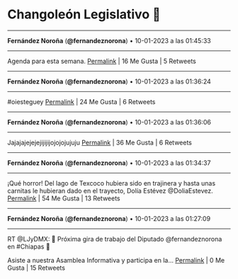 # Changoleón Legislativo 🙈
*****
**Fernández Noroña** (**@fernandeznorona**) • 10-01-2023 a las 01:45:33
*****
Agenda para esta semana.
[Permalink](https://twitter.com/fernandeznorona/status/1612747463755972610) | 16 Me Gusta | 5 Retweets
*****
**Fernández Noroña** (**@fernandeznorona**) • 10-01-2023 a las 01:36:24
*****
\#oiesteguey
[Permalink](https://twitter.com/fernandeznorona/status/1612745159804084227) | 24 Me Gusta | 6 Retweets
*****
**Fernández Noroña** (**@fernandeznorona**) • 10-01-2023 a las 01:36:06
*****
Jajajajejejejijijijojojojujuju
[Permalink](https://twitter.com/fernandeznorona/status/1612745084495085569) | 36 Me Gusta | 6 Retweets
*****
**Fernández Noroña** (**@fernandeznorona**) • 10-01-2023 a las 01:34:37
*****
¡Qué horror! Del lago de Texcoco hubiera sido en trajinera y hasta unas carnitas le hubieran dado en el trayecto, Dolía Estévez @DoliaEstevez.
[Permalink](https://twitter.com/fernandeznorona/status/1612744710803623938) | 54 Me Gusta | 13 Retweets
*****
**Fernández Noroña** (**@fernandeznorona**) • 10-01-2023 a las 01:27:09
*****
RT @LJyDMX: 🚩 Próxima gira de trabajo del Diputado @fernandeznorona en #Chiapas 🚩


Asiste a nuestra Asamblea Informativa y participa en la…
[Permalink](https://twitter.com/fernandeznorona/status/1612742831973748738) | 0 Me Gusta | 15 Retweets